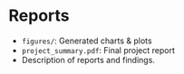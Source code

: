 # Reports

- `figures/`: Generated charts & plots
- `project_summary.pdf`: Final project report
- Description of reports and findings.
